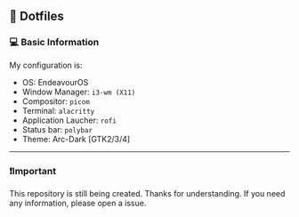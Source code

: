 ## 🦊 Dotfiles

### 💻 Basic Information
My configuration is:
- OS: EndeavourOS
- Window Manager: `i3-wm (X11)`
- Compositor: `picom`
- Terminal: `alacritty`
- Application Laucher: `rofi`
- Status bar: `polybar`
- Theme: Arc-Dark [GTK2/3/4]

---

### ❗Important
This repository is still being created. Thanks for understanding.
If you need any information, please open a issue.
